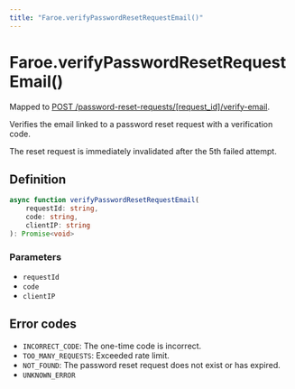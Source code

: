 ```yaml
---
title: "Faroe.verifyPasswordResetRequestEmail()"
---
```


# Faroe.verifyPasswordResetRequestEmail()

Mapped to [POST /password-reset-requests/\[request_id\]/verify-email](/api-reference/rest/endpoints/post_password-reset-requests_requestid_verify-email).

Verifies the email linked to a password reset request with a verification code.

The reset request is immediately invalidated after the 5th failed attempt.

## Definition

```ts
async function verifyPasswordResetRequestEmail(
    requestId: string,
    code: string,
    clientIP: string
): Promise<void>
```

### Parameters

- `requestId`
- `code`
- `clientIP`

## Error codes

- `INCORRECT_CODE`: The one-time code is incorrect.
- `TOO_MANY_REQUESTS`: Exceeded rate limit.
- `NOT_FOUND`: The password reset request does not exist or has expired.
- `UNKNOWN_ERROR`
